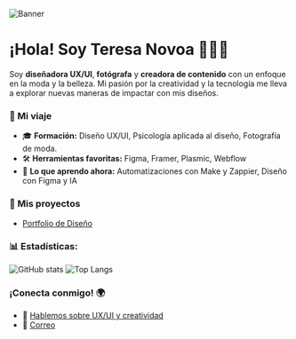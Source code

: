 ![Banner](https://productdesigner.teresanovoa.com/wp-content/uploads/2023/01/nombre-a-los-lados@2x.png)

# ¡Hola! Soy Teresa Novoa 👩‍💻✨
Soy **diseñadora UX/UI**, **fotógrafa** y **creadora de contenido** con un enfoque en la moda y la belleza. Mi pasión por la creatividad y la tecnología me lleva a explorar nuevas maneras de impactar con mis diseños.

### 🚀 Mi viaje
- 🎓 **Formación:** Diseño UX/UI, Psicología aplicada al diseño, Fotografía de moda.
- 🛠️ **Herramientas favoritas:** Figma, Framer, Plasmic, Webflow
- 🌱 **Lo que aprendo ahora:** Automatizaciones con Make y Zappier, Diseño con Figma y IA

### 🎨 Mis proyectos
- [Portfolio de Diseño](https://productdesigner.teresanovoa.com/)


### 📊 Estadísticas:
![GitHub stats](https://github-readme-stats.vercel.app/api?username=teresanov&show_icons=true&theme=radical)
![Top Langs](https://github-readme-stats.vercel.app/api/top-langs/?username=teresanov&layout=compact&theme=radical)

### ¡Conecta conmigo! 🌍
- 💬 [Hablemos sobre UX/UI y creatividad](https://teresanovoa@teresanovoa.com)
- 📩 [Correo](mailto:teresanovoa@teresanovoa.com)
